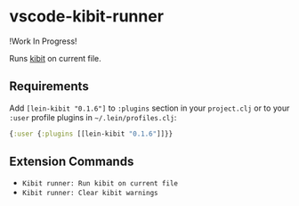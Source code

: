 # vscode-kibit-runner

!Work In Progress!

Runs [kibit](https://github.com/jonase/kibit) on current file.

## Requirements

Add `[lein-kibit "0.1.6"]` to `:plugins` section in your `project.clj` or to your `:user` profile plugins in `~/.lein/profiles.clj`:
```clojure
{:user {:plugins [[lein-kibit "0.1.6"]]}}
```

## Extension Commands

* `Kibit runner: Run kibit on current file`
* `Kibit runner: Clear kibit warnings`

